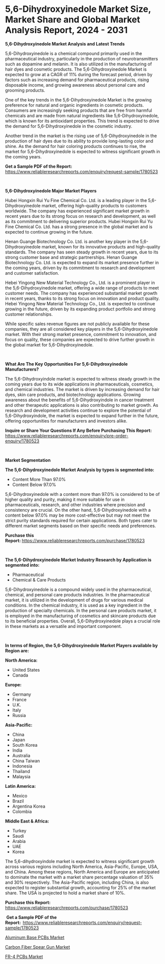 <p><h1>5,6-Dihydroxyinedole Market Size, Market Share and Global Market Analysis Report, 2024 - 2031</h1></p><p><strong>5,6-Dihydroxyinedole Market Analysis and Latest Trends</strong></p>
<p><p>5,6-Dihydroxyinedole is a chemical compound primarily used in the pharmaceutical industry, particularly in the production of neurotransmitters such as dopamine and melanin. It is also utilized in the manufacturing of hair dyes and cosmetic products. The 5,6-Dihydroxyinedole Market is expected to grow at a CAGR of 11% during the forecast period, driven by factors such as increasing demand for pharmaceutical products, rising disposable income, and growing awareness about personal care and grooming products.</p><p>One of the key trends in the 5,6-Dihydroxyinedole Market is the growing preference for natural and organic ingredients in cosmetic products. Consumers are increasingly seeking products that are free from harmful chemicals and are made from natural ingredients like 5,6-Dihydroxyinedole, which is known for its antioxidant properties. This trend is expected to drive the demand for 5,6-Dihydroxyinedole in the cosmetic industry.</p><p>Another trend in the market is the rising use of 5,6-Dihydroxyinedole in the production of hair dyes due to its ability to provide long-lasting color and shine. As the demand for hair coloring products continues to rise, the market for 5,6-Dihydroxyinedole is expected to witness significant growth in the coming years.</p></p>
<p><strong>Get a Sample PDF of the Report:&nbsp;</strong> <a href="https://www.reliableresearchreports.com/enquiry/request-sample/1780523">https://www.reliableresearchreports.com/enquiry/request-sample/1780523</a></p>
<p>&nbsp;</p>
<p><strong>5,6-Dihydroxyinedole Major Market Players</strong></p>
<p><p>Hubei Hongxin Rui Yu Fine Chemical Co. Ltd. is a leading player in the 5,6-Dihydroxyinedole market, offering high-quality products to customers worldwide. The company has experienced significant market growth in recent years due to its strong focus on research and development, as well as its commitment to delivering superior products. Hubei Hongxin Rui Yu Fine Chemical Co. Ltd. has a strong presence in the global market and is expected to continue growing in the future.</p><p>Henan Guange Biotechnology Co. Ltd. is another key player in the 5,6-Dihydroxyinedole market, known for its innovative products and high-quality standards. The company has seen steady growth in recent years, due to its strong customer base and strategic partnerships. Henan Guange Biotechnology Co. Ltd. is expected to expand its market presence further in the coming years, driven by its commitment to research and development and customer satisfaction.</p><p>Hebei Yingong New Material Technology Co., Ltd. is a prominent player in the 5,6-Dihydroxyinedole market, offering a wide range of products to meet customer needs. The company has experienced substantial market growth in recent years, thanks to its strong focus on innovation and product quality. Hebei Yingong New Material Technology Co., Ltd. is expected to continue growing in the future, driven by its expanding product portfolio and strong customer relationships.</p><p>While specific sales revenue figures are not publicly available for these companies, they are all considered key players in the 5,6-Dihydroxyinedole market. With their strong market presence, commitment to innovation, and focus on quality, these companies are expected to drive further growth in the global market for 5,6-Dihydroxyinedole.</p></p>
<p>&nbsp;</p>
<p><strong>What Are The Key Opportunities For 5,6-Dihydroxyinedole Manufacturers?</strong></p>
<p><p>The 5,6-Dihydroxyindole market is expected to witness steady growth in the coming years due to its wide applications in pharmaceuticals, cosmetics, and chemical industries. The market is driven by increasing demand for hair dyes, skin care products, and biotechnology applications. Growing awareness about the benefits of 5,6-Dihydroxyindole in cancer treatment and other therapeutic applications is also contributing to market growth. As research and development activities continue to explore the potential of 5,6-Dihydroxyindole, the market is expected to expand further in the future, offering opportunities for manufacturers and investors alike.</p></p>
<p><strong>Inquire or Share Your Questions If Any Before Purchasing This Report:</strong> <a href="https://www.reliableresearchreports.com/enquiry/pre-order-enquiry/1780523">https://www.reliableresearchreports.com/enquiry/pre-order-enquiry/1780523</a></p>
<p>&nbsp;</p>
<p><strong>Market Segmentation</strong></p>
<p><strong>The 5,6-Dihydroxyinedole Market Analysis by types is segmented into:</strong></p>
<p><ul><li>Content More Than 97.0%</li><li>Content Below 97.0%</li></ul></p>
<p><p>5,6-Dihydroxyinedole with a content more than 97.0% is considered to be of higher quality and purity, making it more suitable for use in pharmaceuticals, research, and other industries where precision and consistency are crucial. On the other hand, 5,6-Dihydroxyinedole with a content below 97.0% may be more cost-effective but may not meet the strict purity standards required for certain applications. Both types cater to different market segments based on their specific needs and preferences.</p></p>
<p><strong>Purchase this Report:&nbsp;</strong><a href="https://www.reliableresearchreports.com/purchase/1780523">https://www.reliableresearchreports.com/purchase/1780523</a></p>
<p>&nbsp;</p>
<p><strong>The 5,6-Dihydroxyinedole Market Industry Research by Application is segmented into:</strong></p>
<p><ul><li>Pharmaceutical</li><li>Chemical & Care Products</li></ul></p>
<p><p>5,6-Dihydroxyinedole is a compound widely used in the pharmaceutical, chemical, and personal care products industries. In the pharmaceutical market, it is utilized in the development of drugs for various medical conditions. In the chemical industry, it is used as a key ingredient in the production of specialty chemicals. In the personal care products market, it is employed in the manufacturing of cosmetics and skincare products due to its beneficial properties. Overall, 5,6-Dihydroxyinedole plays a crucial role in these markets as a versatile and important component.</p></p>
<p>&nbsp;</p>
<p><strong>In terms of Region, the 5,6-Dihydroxyinedole Market Players available by Region are:</strong></p>
<p>
    <p> <strong> North America: </strong>
        <ul>
            <li>United States</li>
            <li>Canada</li>
        </ul>
        </p> 
    <p> <strong> Europe: </strong>
        <ul>
            <li>Germany</li>
            <li>France</li>
            <li>U.K.</li>
            <li>Italy</li>
            <li>Russia</li>
        </ul>
        </p> 
    <p> <strong> Asia-Pacific: </strong>
        <ul>
            <li>China</li>
            <li>Japan</li>
            <li>South Korea</li>
            <li>India</li>
            <li>Australia</li>
            <li>China Taiwan</li>
            <li>Indonesia</li>
            <li>Thailand</li>
            <li>Malaysia</li>
        </ul>
        </p> 
    <p> <strong> Latin America: </strong>
        <ul>
            <li>Mexico</li>
            <li>Brazil</li>
            <li>Argentina Korea</li>
            <li>Colombia</li>
        </ul>
        </p> 
    <p> <strong> Middle East & Africa: </strong>
        <ul>
            <li>Turkey</li>
            <li>Saudi</li>
            <li>Arabia</li>
            <li>UAE</li>
            <li>Korea</li>
        </ul>
    </p>
    </p>
<p><p>The 5,6-dihydroxyindole market is expected to witness significant growth across various regions including North America, Asia-Pacific, Europe, USA, and China. Among these regions, North America and Europe are anticipated to dominate the market with a market share percentage valuation of 35% and 30% respectively. The Asia-Pacific region, including China, is also expected to register substantial growth, accounting for 25% of the market share. The USA is projected to hold a market share of 10%.</p></p>
<p><strong>Purchase this Report: </strong><a href="https://www.reliableresearchreports.com/purchase/1780523">https://www.reliableresearchreports.com/purchase/1780523</a></p>
<p>&nbsp;<strong>Get a Sample PDF of the Report:&nbsp;&nbsp;</strong><a href="https://www.reliableresearchreports.com/enquiry/request-sample/1780523">https://www.reliableresearchreports.com/enquiry/request-sample/1780523</a></p>
<p><strong></strong></p>
<p><p><a href="https://github.com/gamblestampleyjenny50m5sl6/Market-Research-Report-List-1/blob/main/aluminum-base-pcbs-market.md">Aluminum Base PCBs Market</a></p><p><a href="https://github.com/nicholepatriciadoylenwnrjr0/Market-Research-Report-List-1/blob/main/carbon-fiber-spear-gun-market.md">Carbon Fiber Spear Gun Market</a></p><p><a href="https://github.com/wwwkeltoum/Market-Research-Report-List-2/blob/main/fr-4-pcbs-market.md">FR-4 PCBs Market</a></p></p>